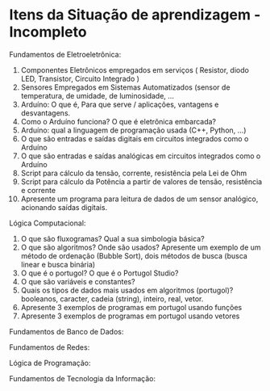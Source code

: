 # Itens da Situação de aprendizagem - Incompleto

Fundamentos de Eletroeletrônica:
1. Componentes Eletrônicos empregados em serviços ( Resistor, diodo LED,
Transistor, Circuito Integrado )
2. Sensores Empregados em Sistemas Automatizados (sensor de temperatura, de
umidade, de luminosidade, ...
3. Arduíno: O que é, Para que serve / aplicações, vantagens e desvantagens.
4. Como o Arduíno funciona? O que é eletrônica embarcada?
5. Arduíno: qual a linguagem de programação usada (C++, Python, ...)
6. O que são entradas e saídas digitais em circuitos integrados como o Arduíno
7. O que são entradas e saídas analógicas em circuitos integrados como o Arduíno
8. Script para cálculo da tensão, corrente, resistência pela Lei de Ohm
9. Script para cálculo da Potência a partir de valores de tensão, resistência e corrente
10. Apresente um programa para leitura de dados de um sensor analógico, acionando
saídas digitais.

Lógica Computacional:
1. O que são fluxogramas? Qual a sua simbologia básica?
2. O que são algoritmos? Onde são usados? Apresente um exemplo de um método de
ordenação (Bubble Sort), dois métodos de busca (busca linear e busca binária)
3. O que é o portugol? O que é o Portugol Studio?
4. O que são variáveis e constantes?
5. Quais os tipos de dados mais usados em algoritmos (portugol)? booleanos, caracter,
cadeia (string), inteiro, real, vetor.
6. Apresente 3 exemplos de programas em portugol usando funções
7. Apresente 3 exemplos de programas em portugol usando vetores

Fundamentos de Banco de Dados:

Fundamentos de Redes:

Lógica de Programação:

Fundamentos de Tecnologia da Informação:
